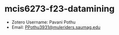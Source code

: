 # mcis6273-f23-datamining
* Zotero Username: Pavani Pothu
* Email: PPothu3931@muleriders.saumag.edu
